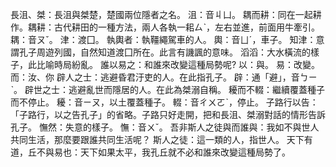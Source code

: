 長沮、桀：長沮與桀楚，楚國兩位隱者之名。
沮：音丩凵。
耦而耕：同在一起耕作。耦耕：古代耕田的一種方法，兩人各執一耜ㄙˋ，左右並進，前面用牛牽引。
耦：音ㄡˇ。
津：渡囗。
執輿者：執韁繩駕車的人。
輿：音ㄩˊ，車子。
知津：意謂孔子周遊列國，自然知道渡囗所在。此言有譏諷的意味。
滔滔：大水橫流的樣子，此比喻時局紛亂。
誰以易之：和誰來改變這種局勢呢?
以：與。
易：改變。
而：汝、你
辟人之士：逃避昏君汙吏的人。在此指孔子。
辟：通「避」，音ㄅㄧˋ。
辟世之士：逃避亂世而隱居的人。在此為桀溺自稱。
耰而不輟：繼續覆蓋種子而不停止。
耰：音ㄧㄡ，以土覆蓋種子。
輟：音ㄔㄨㄛˋ，停止。
子路行以告：「子路行，以之告孔子」的省略。子路只好走開，把和長沮、桀溺對話的情形告訴孔子。
憮然：失意的樣子。
憮：音ㄨˇ。
吾非斯人之徒與而誰與：我如不與世人共同生活，那麼要跟誰共同生活呢？
斯人之徒：這一類的人，指世人。
天下有道，丘不與易也：天下如果太平，我孔丘就不必和誰來改變這種局勢了。